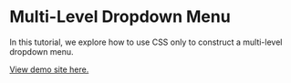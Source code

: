 # Multi-Level Dropdown Menu

In this tutorial, we explore how to use CSS only to construct a multi-level dropdown menu.

[View demo site here.](https://webdevtuts.github.io/multilevel_dropdown_menu/)
